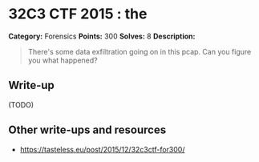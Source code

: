 # 32C3 CTF 2015 : the

**Category:** Forensics
**Points:** 300
**Solves:** 8
**Description:**

> There's some data exfiltration going on in this pcap. Can you figure you what happened?


## Write-up

(TODO)

## Other write-ups and resources

* <https://tasteless.eu/post/2015/12/32c3ctf-for300/>
